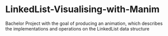# LinkedList-Visualising-with-Manim
Bachelor Project with the goal of producing an animation, which describes the implementations and operations on the LinkedList data structure
